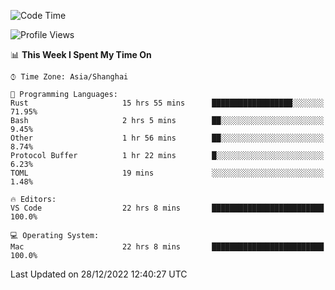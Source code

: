 <!--START_SECTION:waka-->
![Code Time](http://img.shields.io/badge/Code%20Time-1%2C816%20hrs%2049%20mins-blue)

![Profile Views](http://img.shields.io/badge/Profile%20Views-47-blue)

📊 **This Week I Spent My Time On** 

```text
⌚︎ Time Zone: Asia/Shanghai

💬 Programming Languages: 
Rust                     15 hrs 55 mins      ██████████████████░░░░░░░   71.95% 
Bash                     2 hrs 5 mins        ██░░░░░░░░░░░░░░░░░░░░░░░   9.45% 
Other                    1 hr 56 mins        ██░░░░░░░░░░░░░░░░░░░░░░░   8.74% 
Protocol Buffer          1 hr 22 mins        █░░░░░░░░░░░░░░░░░░░░░░░░   6.23% 
TOML                     19 mins             ░░░░░░░░░░░░░░░░░░░░░░░░░   1.48%

🔥 Editors: 
VS Code                  22 hrs 8 mins       █████████████████████████   100.0%

💻 Operating System: 
Mac                      22 hrs 8 mins       █████████████████████████   100.0%

```


 Last Updated on 28/12/2022 12:40:27 UTC
<!--END_SECTION:waka-->

<!--![CodersRank](https://cr-skills-chart-widget.azurewebsites.net/api/api?username=BugenZhao&padding=16&tooltip=true&branding=false&sort-by-score=true&skills=Rust%2C%20Swift%2C%20C%2C%20TypeScript%2C%20Java%2C%20Go%2C%20Dart%2C%20C%2B%2B%2C%20Python%2C%20Assembly%2C%20Shell%2C%20Kotlin)-->
